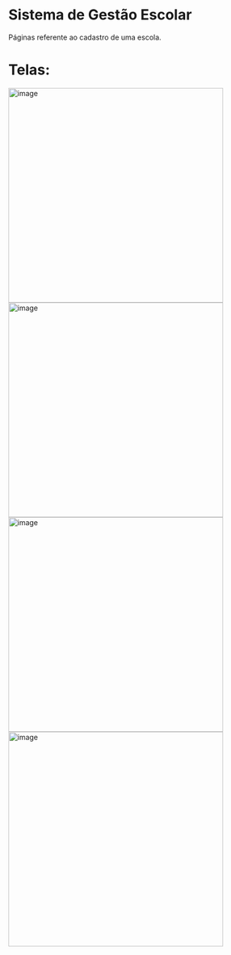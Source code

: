 # Sistema de Gestão Escolar
Páginas referente ao cadastro de uma escola.

# Telas:
<img width="425" alt="image" src="https://github.com/kleitonm/ProjetoIntegrador/assets/17858685/1cfc947d-0a2c-4f6c-ae18-6bfd0566d074">
<img width="425" alt="image" src="https://github.com/kleitonm/ProjetoIntegrador/assets/17858685/157de0e2-2017-49cc-a433-07f8636fe995">

<img width="425" alt="image" src="https://github.com/kleitonm/ProjetoIntegrador/assets/17858685/1a677849-349d-4027-8355-ab6d29d7539d">

<img width="425" alt="image" src="https://github.com/kleitonm/ProjetoIntegrador/assets/17858685/2bf87325-83e9-4b20-bac5-789577dbd886">

